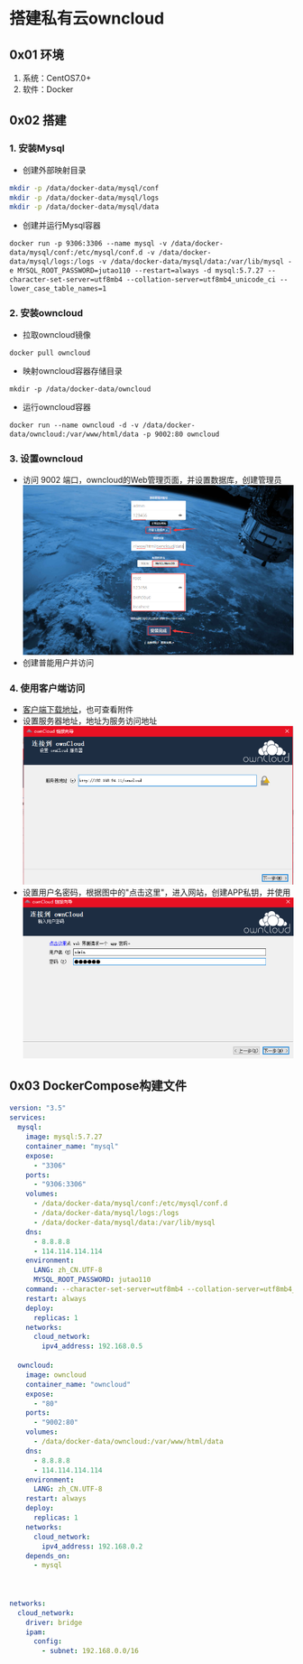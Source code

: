 # 搭建私有云owncloud
## 0x01 环境
1. 系统：CentOS7.0+
2. 软件：Docker
## 0x02 搭建
### 1. 安装Mysql
* 创建外部映射目录
```bash
mkdir -p /data/docker-data/mysql/conf
mkdir -p /data/docker-data/mysql/logs
mkdir -p /data/docker-data/mysql/data
```
* 创建并运行Mysql容器
```
docker run -p 9306:3306 --name mysql -v /data/docker-data/mysql/conf:/etc/mysql/conf.d -v /data/docker-data/mysql/logs:/logs -v /data/docker-data/mysql/data:/var/lib/mysql -e MYSQL_ROOT_PASSWORD=jutao110 --restart=always -d mysql:5.7.27 --character-set-server=utf8mb4 --collation-server=utf8mb4_unicode_ci --lower_case_table_names=1 
```
### 2. 安装owncloud
* 拉取owncloud镜像
```
docker pull owncloud
```
* 映射owncloud容器存储目录 
```
mkdir -p /data/docker-data/owncloud
```
* 运行owncloud容器
```
docker run --name owncloud -d -v /data/docker-data/owncloud:/var/www/html/data -p 9002:80 owncloud
```

### 3. 设置owncloud
* 访问 9002 端口，owncloud的Web管理页面，并设置数据库，创建管理员
![owncloud_setting](_v_images/20191006003021051_7207.png)
* 创建普能用户并访问
### 4. 使用客户端访问
* [客户端下载地址](https://owncloud.org/install/#install-clients)，也可查看附件
* 设置服务器地址，地址为服务访问地址
![server_address_setting](_v_images/20191006003504363_16539.png)
* 设置用户名密码，根据图中的"点击这里"，进入网站，创建APP私钥，并使用
![private_user_password_setting](_v_images/20191006003646156_7456.png)

## 0x03 DockerCompose构建文件
```yml
version: "3.5"
services: 
  mysql:
    image: mysql:5.7.27
    container_name: "mysql"
    expose:
      - "3306"
    ports:
      - "9306:3306"
    volumes:
      - /data/docker-data/mysql/conf:/etc/mysql/conf.d
      - /data/docker-data/mysql/logs:/logs
      - /data/docker-data/mysql/data:/var/lib/mysql
    dns:
      - 8.8.8.8
      - 114.114.114.114
    environment:
      LANG: zh_CN.UTF-8
      MYSQL_ROOT_PASSWORD: jutao110
    command: --character-set-server=utf8mb4 --collation-server=utf8mb4_unicode_ci --lower_case_table_names=1
    restart: always
    deploy:
      replicas: 1
    networks:
      cloud_network: 
        ipv4_address: 192.168.0.5

  owncloud:
    image: owncloud
    container_name: "owncloud"
    expose:
      - "80"
    ports:
      - "9002:80"
    volumes:
      - /data/docker-data/owncloud:/var/www/html/data
    dns:
      - 8.8.8.8
      - 114.114.114.114
    environment:
      LANG: zh_CN.UTF-8
    restart: always
    deploy:
      replicas: 1
    networks:
      cloud_network: 
        ipv4_address: 192.168.0.2
    depends_on:
      - mysql



networks:
  cloud_network:
    driver: bridge
    ipam:
      config:
        - subnet: 192.168.0.0/16

```
